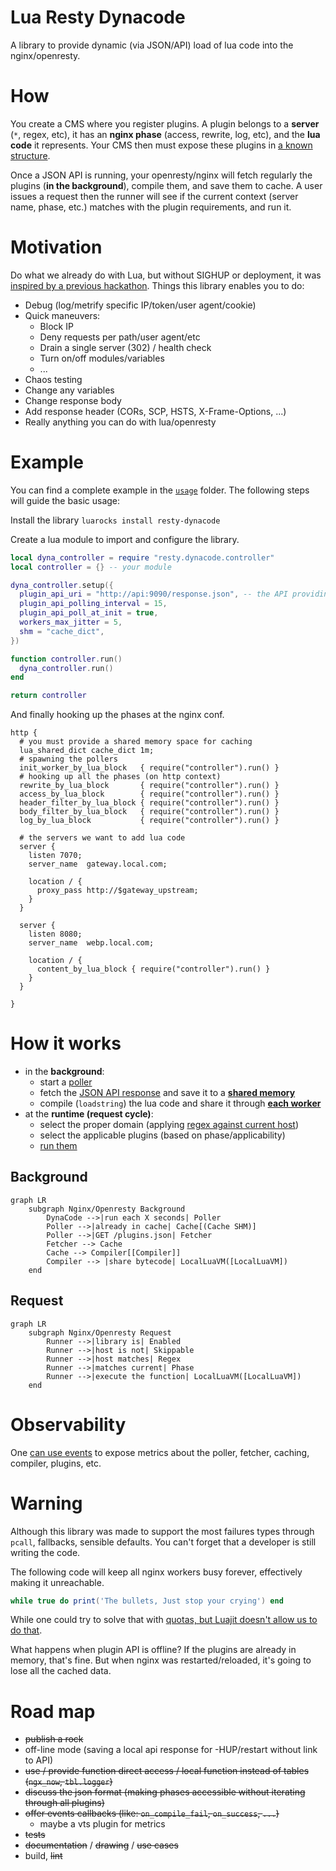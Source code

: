 # Lua Resty Dynacode

A library to provide dynamic (via JSON/API) load of lua code into the nginx/openresty.

# How

You create a CMS where you register plugins. A plugin belongs to a **server** (`*`, regex, etc), it has an **nginx phase** (access, rewrite, log, etc), and the **lua code** it represents. Your CMS then must expose these plugins in [a known structure](/usage/response.json).

Once a JSON API is running, your openresty/nginx will fetch regularly the plugins (**in the background**), compile them, and save them to cache. A user issues a request then the runner will see if the current context (server name, phase, etc.) matches with the plugin requirements, and run it.

# Motivation

Do what we already do with Lua, but without SIGHUP or deployment, it was [inspired by a previous hackathon](https://github.com/leandromoreira/edge-computing-resty#demo). Things this library enables you to do:

* Debug (log/metrify specific IP/token/user agent/cookie)
* Quick maneuvers:
  * Block IP
  * Deny requests per path/user agent/etc
  * Drain a single server (302) / health check
  * Turn on/off modules/variables
  * ...
* Chaos testing
* Change any variables
* Change response body
* Add response header (CORs, SCP, HSTS, X-Frame-Options,
 ...)
* Really anything you can do with lua/openresty

# Example

You can find a complete example in the [`usage`](/usage) folder. The following steps will guide the basic usage:

Install the library `luarocks install resty-dynacode`

Create a lua module to import and configure the library.

```lua
local dyna_controller = require "resty.dynacode.controller"
local controller = {} -- your module

dyna_controller.setup({
  plugin_api_uri = "http://api:9090/response.json", -- the API providing the expected response
  plugin_api_polling_interval = 15,
  plugin_api_poll_at_init = true,
  workers_max_jitter = 5,
  shm = "cache_dict",
})

function controller.run()
  dyna_controller.run()
end

return controller
```

And finally hooking up the phases at the nginx conf.

```nginx
http {
  # you must provide a shared memory space for caching
  lua_shared_dict cache_dict 1m;
  # spawning the pollers
  init_worker_by_lua_block   { require("controller").run() }
  # hooking up all the phases (on http context)
  rewrite_by_lua_block       { require("controller").run() }
  access_by_lua_block        { require("controller").run() }
  header_filter_by_lua_block { require("controller").run() }
  body_filter_by_lua_block   { require("controller").run() }
  log_by_lua_block           { require("controller").run() }

  # the servers we want to add lua code
  server {
    listen 7070;
    server_name  gateway.local.com;

    location / {
      proxy_pass http://$gateway_upstream;
    }
  }

  server {
    listen 8080;
    server_name  webp.local.com;

    location / {
      content_by_lua_block { require("controller").run() }
    }
  }

}
```


# How it works

* in the **background**:
  * start a [poller](/src/resty/dynacode/poller.lua#L44)
  * fetch the [JSON API response](/usage/response.json) and save it to a [**shared memory**](/src/resty/dynacode/cache.lua#L43)
  * compile (`loadstring`) the lua code and share it through [**each worker**](/src/resty/dynacode/controller.lua#L157)
* at the **runtime (request cycle)**:
  * select the proper domain (applying [regex against current host](/src/resty/dynacode/runner.lua#L81))
  * select the applicable plugins (based on phase/applicability)
  * [run them](/src/resty/dynacode/runner.lua#L95)

## Background 

```mermaid
graph LR
    subgraph Nginx/Openresty Background
        DynaCode -->|run each X seconds| Poller
        Poller -->|already in cache| Cache[(Cache SHM)]
        Poller -->|GET /plugins.json| Fetcher
        Fetcher --> Cache
        Cache --> Compiler[[Compiler]]
        Compiler --> |share bytecode| LocalLuaVM([LocalLuaVM])
    end
```

## Request

```mermaid
graph LR
    subgraph Nginx/Openresty Request
        Runner -->|library is| Enabled
        Runner -->|host is not| Skippable
        Runner -->|host matches| Regex
        Runner -->|matches current| Phase
        Runner -->|execute the function| LocalLuaVM([LocalLuaVM])
    end
```

# Observability

One [can use events](usage/src/controller.lua#L73) to expose metrics about the poller, fetcher, caching, compiler, plugins, etc.


# Warning

Although this library was made to support the most failures types through `pcall`, fallbacks, sensible defaults. You can't forget that a developer is still writing the code.

The following code will keep all nginx workers busy forever, effectively making it unreachable.

```lua
while true do print('The bullets, Just stop your crying') end
```

While one could try to solve that with [quotas, but Luajit doesn't allow us to do that](https://github.com/Kong/kong-lua-sandbox).

What happens when plugin API is offline? If the plugins are already in memory, that's fine. But when nginx was restarted/reloaded, it's going to lose all the cached data.


# Road map

* ~~publish a rock~~
* off-line mode (saving a local api response for -HUP/restart without link to API)
* ~~use / provide function direct access / local function instead of tables (`ngx_now`, `tbl.logger`)~~
* ~~discuss the json format (making phases accessible without iterating through all plugins)~~
* ~~offer events callbacks (like: `on_compile_fail`, `on_success`, `...`)~~
  * maybe a vts plugin for metrics
* ~~tests~~
* ~~documentation~~ / ~~drawing~~ / ~~use cases~~
* build, ~~lint~~
